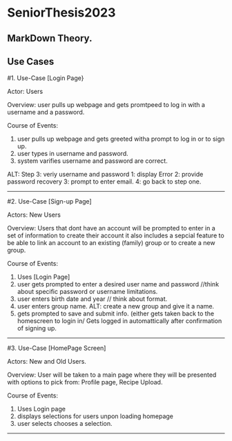 # SeniorThesis2023
## MarkDown Theory.

## Use Cases
#1. Use-Case [Login Page}

Actor: Users

Overview: user pulls up webpage and gets promtpeed to log in with a username and a password. 

Course of Events:
1. user pulls up webpage and gets greeted witha prompt to log in or to sign up.
2. user types in username and password.
3. system varifies username and password are correct.

  ALT: Step 3: veriy username and password
        1: display Error
        2: provide password recovery
        3: prompt to enter email.
        4: go back to step one.
  ****
#2. Use-Case [Sign-up Page] 

Actors: New Users

Overview: Users that dont have an account will be prompted to enter in a set of information to create their account it also includes a sepcial feature to be able to link an account to an existing (family) group or to create a new group.

Course of Events:
1. Uses [Login Page]
2. user gets prompted to enter a desired user name and password //think about specific password or username limitations.
3. user enters birth date and year // think about format.
4. user enters group name.
   ALT: create a new group and give it a name.
5. gets prompted to save and submit info.
   (either gets taken back to the homescreen to login in/ Gets logged in automattically after confirmation of signing up.
   
****
#3. Use-Case [HomePage Screen]

Actors: New and Old Users.

Overview: User will be taken to a main page where they will be presented with options to pick from: Profile page, Recipe Upload.

Course of Events:
1. Uses Login page
2. displays selections for users unpon loading homepage
3. user selects chooses a selection.

****
